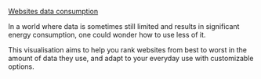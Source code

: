 [Websites data consumption](https://github.com/DataViz-2019-10/website-data-consumption/)

In a world where data is sometimes still limited and results in significant
energy consumption, one could wonder how to use less of it. 

This visualisation aims to help you rank websites from best to worst in the amount of data they use, 
and adapt to your everyday use with customizable options.
